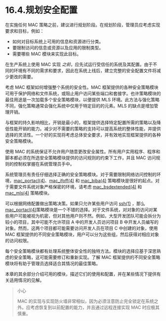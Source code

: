 # 16.4.规划安全配置

在实施任何 MAC 策略之前，建议进行规划阶段。在规划阶段，管理员应考虑实现要求和目标，例如：

* 如何对目标系统上可用的信息和资源进行分类。
* 要限制访问的信息或资源以及应用的限制类型。
* 需要哪些 MAC 模块来实现此目标。

在生产系统上使用 MAC 实现 _之前_，应先试运行受信任的系统及其配置。由于不同的环境有不同的需求和要求，因此在系统上线后，建立完整的安全配置文件将减少更改的需要。

考虑 MAC 框架如何增强整个系统的安全性。MAC 框架提供的各种安全策略模块可用于保护网络和文件系统，或阻止用户访问某些端口和套接字。也许策略模块的最佳用途是一次加载多个安全策略模块，以便提供 MLS 环境。此方法与强化策略不同，强化策略通常会强化系统中仅用于特定目的的元素。MLS 的缺点是增加管理开销。

与框架的持久影响相比，开销是最小的，框架提供选择特定配置所需的策略以及降低性能开销的能力。减少对不需要的策略的支持可以提高系统的整体性能，并提供选择的灵活性。一个好的实现将考虑总体安全要求，并有效地实现框架提供的各种安全策略模块。

使用 MAC 的系统保证不允许用户随意更改安全属性。所有用户实用程序、程序和脚本都必须在所选安全策略模块提供的访问规则的约束下工作，并且 MAC 访问规则的控制权掌握在系统管理员手中。

系统管理员有责任仔细选择正确的安全策略模块。对于需要限制网络访问控制的环境，[mac\_portacl(4)](https://www.freebsd.org/cgi/man.cgi?query=mac\_portacl\&sektion=4\&format=html)、[mac\_ifoff(4)](https://www.freebsd.org/cgi/man.cgi?query=mac\_ifoff\&sektion=4\&format=html) 和 [mac\_biba(4)](https://www.freebsd.org/cgi/man.cgi?query=mac\_biba\&sektion=4\&format=html) 策略模块是很好的起点。对于需要文件系统对象严格保密的环境，请考虑 [mac\_bsdextended(4)](https://www.freebsd.org/cgi/man.cgi?query=mac\_bsdextended\&sektion=4\&format=html) 和 [mac\_mls(4)](https://www.freebsd.org/cgi/man.cgi?query=mac\_mls\&sektion=4\&format=html) 策略模块。

可以根据网络配置做出策略决策。如果只允许某些用户访问 [ssh(1)](https://www.freebsd.org/cgi/man.cgi?query=ssh\&sektion=1\&format=html) ，那么 [mac\_portacl(4)](https://www.freebsd.org/cgi/man.cgi?query=mac\_portacl\&sektion=4\&format=html)策略模块是一个不错的选择。对于文件系统，对对象的访问对某些用户可能被视为机密，但对其他用户则不然。例如，大型开发团队可能会拆分为较小的项目，其中可能不允许项目 A 中的开发人员访问项目 B 中开发人员编写的对象。然而，这两个项目都可能需要访问开发人员在项目 C 中创建的对象，使用 MAC 框架提供的不同安全策略模块，用户可以分为这些组，然后获得对相应对象的访问权限。

每个安全策略模块都有处理系统整体安全性的独特方法。模块的选择应基于深思熟虑的安全策略，这可能需要修订和重新实现。了解 MAC 框架提供的不同安全策略模块将有助于管理员选择适合其情况的最佳策略。

本章的其余部分介绍可用的模块，描述它们的使用和配置，并在某些情况下提供有关适用情况的见解。

>小心
>
>MAC 的实现与实现防火墙非常相似，因为必须注意防止完全锁定在系统之外。应考虑恢复到以前配置的能力，并且通过远程连接实现 MAC 时应极其慎重。
